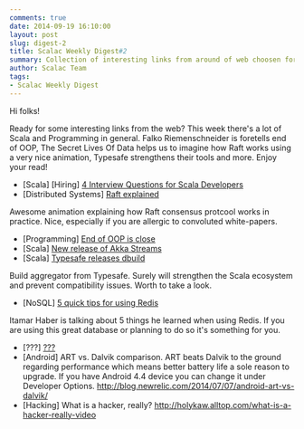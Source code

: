 ```yaml
---
comments: true
date: 2014-09-19 16:10:00
layout: post
slug: digest-2
title: Scalac Weekly Digest#2
summary: Collection of interesting links from around of web choosen for you by scalac team
author: Scalac Team
tags:
- Scalac Weekly Digest
---
```


Hi folks! 

Ready for some interesting links from the web? This week there's a lot of Scala and Programming in general. Falko Riemenschneider is foretells end of OOP, The Secret Lives Of Data helps us to imagine how Raft works using a very nice animation, Typesafe strengthens their tools and more. Enjoy your read!

* \[Scala\] \[Hiring\] [4 Interview Questions for Scala Developers](http://news.dice.com/2014/09/12/4-interview-questions-scala-developers/)
* \[Distributed Systems\] [Raft explained](http://thesecretlivesofdata.com/raft/)

Awesome animation explaining how Raft consensus protcool works in practice. Nice, especially if you are allergic to convoluted white-papers.

* \[Programming\] [End of OOP is close](http://www.falkoriemenschneider.de/a__2014-09-17__Programming-without-objects.html)
* \[Scala\] [New release of Akka Streams](http://akka.io/news/2014/09/12/akka-streams-0.7-released.html)
* \[Scala\] [Typesafe releases dbuild](https://typesafe.com/blog/announcing-dbuild)

Build aggregator from Typesafe. Surely will strengthen the Scala ecosystem and prevent compatibility issues. Worth to take a look. 

* \[NoSQL\] [5 quick tips for using Redis](http://architects.dzone.com/articles/5-key-takeaways-developing)

Itamar Haber is talking about 5 things he learned when using Redis. If you are using this great database or planning to do so it's something for you. 

* \[???\] [???](http://holykaw.alltop.com/what-is-a-hacker-really-video)
* \[Android\] ART vs. Dalvik comparison. ART beats Dalvik to the ground regarding performance which means better battery life a sole reason to upgrade. If you have Android 4.4 device you can change it under Developer Options. http://blog.newrelic.com/2014/07/07/android-art-vs-dalvik/
* \[Hacking\] What is a hacker, really? http://holykaw.alltop.com/what-is-a-hacker-really-video
